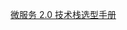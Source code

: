 [微服务 2.0 技术栈选型手册](https://mp.weixin.qq.com/s?__biz=MzAxNjk4ODE4OQ==&mid=2247487694&idx=1&sn=594ef6b9e3d0092480d9e88ba31f7da9&chksm=9bed31bcac9ab8aa81a730e1ce410ed6f4605b718eedc77c312b7a92c2082e7715d087d2450f&scene=0&xtrack=1&key=e5d9c520c4bf8fef8e31d712d82e5b00ee6dccc17cc9c089f3cff11c4d4e0ff0192c7410de8a96add782a426f9a69455577cdeebf65fac428d0d6d61afef26caba0ee8af46b458af7cf38dabbdeb21df&ascene=1&uin=MjA2MDU2NjU2MA%3D%3D&devicetype=Windows+10&version=62070158&lang=en&exportkey=A1Oh2sYSpqUnrt3FvsnylN0%3D&pass_ticket=I2k70IuqgiGO24c8RrbnUcg4Aam1YBLr9pYF%2BkWWtnkuuiKe0FH0zqg3VjzwL%2FW2)

